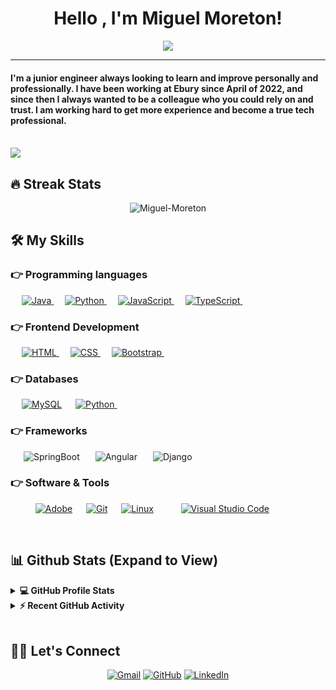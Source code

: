 <h1 align="center">Hello , I'm Miguel Moreton! </h1>
<p align="center">
 <a href="https://github.com/DenverCoder1/readme-typing-svg">
   <img src="https://readme-typing-svg.herokuapp.com?lines=Ebury+Engineer;TFT+Team+Member;Web+Developer;Tech+Enthusiast;Always%20learning%20new%20things&center=true&width=500&height=50&font=georgia"></a>
</p>
<hr/>
<h4 align="text-align:justify">I'm a junior engineer always looking to learn and improve personally and professionally. I have been working at Ebury since April of 2022, and since then I always wanted to be a colleague who you could rely on and trust. I am working hard to get more experience and become a true tech professional. </h4>
<br>

<img src="https://i0.wp.com/may60.com/wp-content/uploads/2021/07/website-under-construction-R-1.gif?resize=450%2C400&ssl=1">

## 🔥 Streak Stats

<p align="center"><img align="center" src="https://github-readme-streak-stats.herokuapp.com/?user=Miguel-Moreton&theme=algolia" alt="Miguel-Moreton" /></p>

## 🛠️ My Skills

### 👉 Programming languages

<p align="left"> 
  &emsp;
  <a href="https://www.java.com" target="_blank"> 
    <img alt="Java" src="https://img.shields.io/badge/Java-%23007396.svg?logo=&logoColor=white">
  </a>
  &emsp;
   <a href="https://www.python.org" target="_blank">
    <img alt="Python" src="https://img.shields.io/badge/Python%20-%2314354C.svg?logo=python&logoColor=white">
  </a>
  &emsp;
  <a href="https://developer.mozilla.org/en-US/docs/Web/JavaScript" target="_blank"> 
     <img alt="JavaScript" src="https://img.shields.io/badge/JavaScript%20-%23F7DF1E.svg?logo=javascript&logoColor=black">
   </a>
  &emsp;
  <a href="https://www.typescriptlang.org/" target="_blank"> 
     <img alt="TypeScript" src="https://img.shields.io/badge/JavaScript%20-%231572B6.svg?logo=typescript&logoColor=white">
   </a>
  &emsp;
</p>

### 👉 Frontend Development

<p align="left"> 
  &emsp; 
  <a href="https://www.w3.org/html/" target="_blank"> 
   <img alt="HTML" src="https://img.shields.io/badge/HTML5%20-%23E34F26.svg?logo=html5&logoColor=white">
  </a>   
  &emsp;
  <a href="https://www.w3schools.com/css/" target="_blank">
    <img alt="CSS" src="https://img.shields.io/badge/CSS%20-%231572B6.svg?logo=css3&logoColor=white">
  </a> 
   &emsp;
  <a href="https://getbootstrap.com" target="_blank"> 
    <img alt="Bootstrap" src="https://img.shields.io/badge/Bootstrap-%23563D7C.svg?style=flat&logo=bootstrap&logoColor=white"/>
  </a>
&emsp; 
</p>

### 👉 Databases

<p align="left">
  &emsp;
    <a href="https://www.mysql.com/"><img alt="MySQL" src="https://img.shields.io/badge/MySQL-00000F?style=flat&logo=mysql&logoColor=white"></a>
    &emsp;
   <a href="https://www.postgresql.org/" target="_blank">
    <img alt="Python" src="https://img.shields.io/badge/PostgreSQL%20-%2314354C.svg?logo=PostgreSQL&logoColor=white">
  </a>
  &emsp;
</p>

### 👉 Frameworks
<p align="left">
  
&emsp;&ensp;![SpringBoot](https://img.shields.io/badge/Spring%20Boot-6DB33F.svg?style=flat&logo=Spring-Boot&logoColor=white)
&emsp;&ensp;![Angular](https://img.shields.io/badge/angular-%23DD0031.svg?style=flat&logo=angular&logoColor=white)
&emsp;&ensp;![Django](https://img.shields.io/badge/django-%23092E20.svg?style=flat&logo=django&logoColor=white)
  
</p>

### 👉 Software & Tools

<p>
  &emsp;
    <a href="#"><img alt="" src="https://img.shields.io/badge/Office%20-%23F05033.svg?logo=Microsoft Office&logoColor=white"></a>
  &emsp;
    <a href="#"><img alt="Adobe" src="https://img.shields.io/badge/Adobe%20-%23FF0000.svg?logo=adobe&logoColor=white"></a>
  &emsp;
    <a href="#"><img alt="Git" src="https://img.shields.io/badge/Git%20-%23F05033.svg?logo=git&logoColor=white"></a>
  &emsp;
    <a href="#"><img alt="Linux" src="https://img.shields.io/badge/Linux-FCC624?style=flat&logo=linux&logoColor=black"></a>
  &emsp;
    <a href="#"><img alt="" src="https://img.shields.io/badge/Windows%20-%23F05033.svg?logo=Windows&logoColor=white"></a>
  &emsp;
    <a href="#"><img alt="Visual Studio Code" src="https://img.shields.io/badge/Visual%20Studio%20Code-0078d7.svg?logo=visual-studio-code&logoColor=white"></a>
  &emsp;
</p>

<br/>

## 📊 Github Stats (Expand to View)

<details> 
  <summary><b>💻 GitHub Profile Stats</b></summary>
  <br/>
  <p align="center">
    <a href="https://github.com/Miguel-Moreton"><img align="center" src="https://github-readme-stats.vercel.app/api?username=Miguel-Moreton&show_icons=true&locale=en&theme=algolia" alt="Miguel-Moreton" height="192px"/></a>
	</p>
	<p  align="center">
	  <img src="https://github-readme-stats.vercel.app/api/top-langs?username=Miguel-Moreton&show_icons=true&locale=en&layout=compact&theme=algolia" alt="Miguel-Moreton" height="192px"/>
	</p>
  <br/>
  <b>Note:</b> Top languages is only a metric of the languages my public code consists of and doesn't reflect experience or skill level.
  </p>
</details>

<details>
  <summary><b>⚡ Recent GitHub Activity</b></summary>
  <br/>
   <a href="https://github.com/Miguel-Moreton"><img alt="Miguel's Activity Graph" src="https://activity-graph.herokuapp.com/graph?username=Miguel-Moreton&custom_title=Miguel%20Moreton's%20Contribution%20Graph&theme=react-dark" /></a>
  <br/>

</details>

<br/>

## 🙋‍♂️ Let's Connect

<p align="center">
	<a href="mailto:miguel.moreton@ebury.com"><img src="https://img.icons8.com/bubbles/50/000000/gmail.png" alt="Gmail"/></a>
	<a href="https://github.com/Miguel-Moreton"><img src="https://img.icons8.com/bubbles/50/000000/github.png" alt="GitHub"/></a>
	<a href="https://www.linkedin.com/in/miguelmoretonschulz/"><img src="https://img.icons8.com/bubbles/50/000000/linkedin.png" alt="LinkedIn"/></a>
	
</p>

<!--img align="right" alt="Coding" width="450" src="https://camo.githubusercontent.com/6607041227d81f650340ff070cc2843518acad359b57e5bb054a9fb7127aa041/68747470733a2f2f63646e2e6472696262626c652e636f6d2f75736572732f323634363432332f73637265656e73686f74732f353530373139362f636f6d70757465722e676966" data-canonical-src="https://cdn.dribbble.com/users/2646423/screenshots/5507196/computer.gif" style="max-width:100%;"/-->
